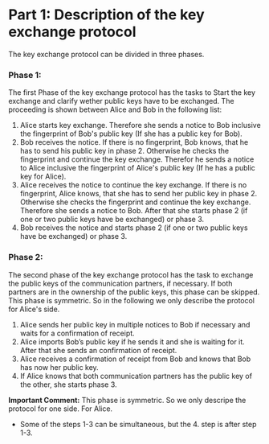 Part 1: Description of the key exchange protocol
================================================

The key exchange protocol can be divided in three phases.

### Phase 1:

The first Phase of the key exchange protocol has the tasks to Start the key exchange and clarify wether public keys have to be exchanged. The proceeding is shown between Alice and Bob in the following list:

1. Alice starts key exchange. Therefore she sends a notice to Bob inclusive the fingerprint of Bob's public key (If she has a public key for Bob).
2. Bob receives the notice. If there is no fingerprint, Bob knows, that he has to send his public key in phase 2. Otherwise he checks the fingerprint and continue the key exchange. Therefor he sends a notice to Alice inclusive the fingerprint of Alice's public key (If he has a public key for Alice).
3. Alice receives the notice to continue the key exchange. If there is no fingerprint, Alice knows, that she has to send her public key in phase 2. Otherwise she checks the fingerprint and continue the key exchange. Therefore she sends a notice to Bob. After that she starts phase 2 (if one or two public keys have be exchanged) or phase 3.
4. Bob receives the notice and starts phase 2 (if one or two public keys have be exchanged) or phase 3.

### Phase 2:

The second phase of the key exchange protocol has the task to exchange the public keys of the communication partners, if necessary. If both partners are in the ownership of the public keys, this phase can be skipped. This phase is symmetric. So in the following we only describe the protocol for Alice's side.

1. Alice sends her public key in multiple notices to Bob if necessary and waits for a confirmation of receipt.
2. Alice imports Bob’s public key if he sends it and she is waiting for it. After that she sends an confirmation of receipt.
3. Alice receives a confirmation of receipt from Bob and knows that Bob has now her public key.
4. If Alice knows that both communication partners has the public key of the other, she starts phase 3.

**Important Comment:** This phase is symmetric. So we only descripe the protocol for one side. For Alice.
 - Some of the steps 1-3 can be simultaneous, but the 4. step is after step 1-3.

